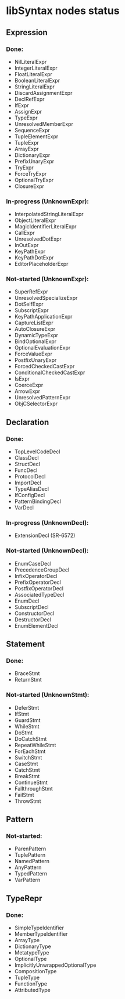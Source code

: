 # libSyntax nodes status

## Expression

### Done:
  * NilLiteralExpr
  * IntegerLiteralExpr
  * FloatLiteralExpr
  * BooleanLiteralExpr
  * StringLiteralExpr
  * DiscardAssignmentExpr
  * DeclRefExpr
  * IfExpr
  * AssignExpr
  * TypeExpr
  * UnresolvedMemberExpr
  * SequenceExpr
  * TupleElementExpr
  * TupleExpr
  * ArrayExpr
  * DictionaryExpr
  * PrefixUnaryExpr
  * TryExpr
  * ForceTryExpr
  * OptionalTryExpr
  * ClosureExpr

### In-progress (UnknownExpr):
  * InterpolatedStringLiteralExpr
  * ObjectLiteralExpr
  * MagicIdentifierLiteralExpr
  * CallExpr
  * UnresolvedDotExpr
  * InOutExpr
  * KeyPathExpr
  * KeyPathDotExpr
  * EditorPlaceholderExpr

### Not-started (UnknownExpr):
  * SuperRefExpr
  * UnresolvedSpecializeExpr
  * DotSelfExpr
  * SubscriptExpr
  * KeyPathApplicationExpr
  * CaptureListExpr
  * AutoClosureExpr
  * DynamicTypeExpr
  * BindOptionalExpr
  * OptionalEvaluationExpr
  * ForceValueExpr
  * PostfixUnaryExpr
  * ForcedCheckedCastExpr
  * ConditionalCheckedCastExpr
  * IsExpr
  * CoerceExpr
  * ArrowExpr
  * UnresolvedPatternExpr
  * ObjCSelectorExpr

## Declaration

### Done:
  * TopLevelCodeDecl
  * ClassDecl
  * StructDecl
  * FuncDecl
  * ProtocolDecl
  * ImportDecl
  * TypeAliasDecl
  * IfConfigDecl
  * PatternBindingDecl
  * VarDecl

### In-progress (UnknownDecl):
  * ExtensionDecl (SR-6572)

### Not-started (UnknownDecl):
  * EnumCaseDecl
  * PrecedenceGroupDecl
  * InfixOperatorDecl
  * PrefixOperatorDecl
  * PostfixOperatorDecl
  * AssociatedTypeDecl
  * EnumDecl
  * SubscriptDecl
  * ConstructorDecl
  * DestructorDecl
  * EnumElementDecl

## Statement
### Done:
  * BraceStmt
  * ReturnStmt

### Not-started (UnknownStmt):
  * DeferStmt
  * IfStmt
  * GuardStmt
  * WhileStmt
  * DoStmt
  * DoCatchStmt
  * RepeatWhileStmt
  * ForEachStmt
  * SwitchStmt
  * CaseStmt
  * CatchStmt
  * BreakStmt
  * ContinueStmt
  * FallthroughStmt
  * FailStmt
  * ThrowStmt

## Pattern
### Not-started:
  * ParenPattern
  * TuplePattern
  * NamedPattern
  * AnyPattern
  * TypedPattern
  * VarPattern

## TypeRepr
### Done:
  * SimpleTypeIdentifier
  * MemberTypeIdentifier
  * ArrayType
  * DictionaryType
  * MetatypeType
  * OptionalType
  * ImplicitlyUnwrappedOptionalType
  * CompositionType
  * TupleType
  * FunctionType
  * AttributedType
